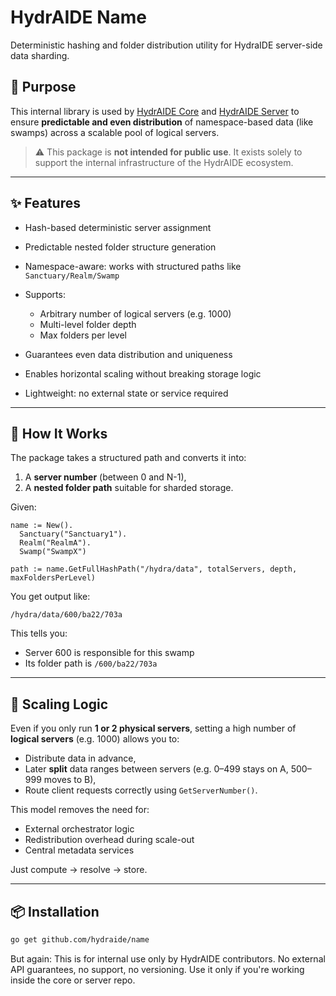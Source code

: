 # HydrAIDE Name

Deterministic hashing and folder distribution utility for HydraIDE server-side data sharding.

## 🔧 Purpose

This internal library is used by [HydrAIDE Core](https://github.com/hydraide/core) and [HydrAIDE Server](https://github.com/hydraide/server) to ensure **predictable and even distribution** of namespace-based data (like swamps) across a scalable pool of logical servers.

> ⚠️ This package is **not intended for public use**.
> It exists solely to support the internal infrastructure of the HydrAIDE ecosystem.

---

## ✨ Features

* Hash-based deterministic server assignment
* Predictable nested folder structure generation
* Namespace-aware: works with structured paths like `Sanctuary/Realm/Swamp`
* Supports:

    * Arbitrary number of logical servers (e.g. 1000)
    * Multi-level folder depth
    * Max folders per level
* Guarantees even data distribution and uniqueness
* Enables horizontal scaling without breaking storage logic
* Lightweight: no external state or service required

---

## 🧠 How It Works

The package takes a structured path and converts it into:

1. A **server number** (between 0 and N-1),
2. A **nested folder path** suitable for sharded storage.

Given:

```
name := New().
  Sanctuary("Sanctuary1").
  Realm("RealmA").
  Swamp("SwampX")

path := name.GetFullHashPath("/hydra/data", totalServers, depth, maxFoldersPerLevel)
```

You get output like:

```
/hydra/data/600/ba22/703a
```

This tells you:

* Server 600 is responsible for this swamp
* Its folder path is `/600/ba22/703a`

---

## 🧱 Scaling Logic

Even if you only run **1 or 2 physical servers**, setting a high number of **logical servers** (e.g. 1000) allows you to:

* Distribute data in advance,
* Later **split** data ranges between servers (e.g. 0–499 stays on A, 500–999 moves to B),
* Route client requests correctly using `GetServerNumber()`.

This model removes the need for:

* External orchestrator logic
* Redistribution overhead during scale-out
* Central metadata services

Just compute → resolve → store.

---

## 📦 Installation

```bash
go get github.com/hydraide/name
```

But again:
This is for internal use only by HydrAIDE contributors. No external API guarantees, no support, no versioning. Use it only if you're working inside the core or server repo.
